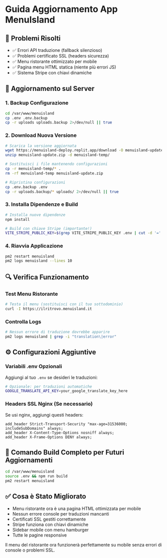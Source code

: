 # Guida Aggiornamento App MenuIsland

## 🔧 Problemi Risolti
- ✅ Errori API traduzione (fallback silenzioso)
- ✅ Problemi certificato SSL (headers sicurezza)
- ✅ Menu ristorante ottimizzato per mobile
- ✅ Pagina menu HTML statica (niente più errori JS)
- ✅ Sistema Stripe con chiavi dinamiche

## 📱 Aggiornamento sul Server

### 1. Backup Configurazione
```bash
cd /var/www/menuisland
cp .env .env.backup
cp -r uploads uploads.backup 2>/dev/null || true
```

### 2. Download Nuova Versione
```bash
# Scarica la versione aggiornata
wget https://menuisland-deploy.replit.app/download -O menuisland-update.zip
unzip menuisland-update.zip -d menuisland-temp/

# Sostituisci i file mantenendo configurazioni
cp -r menuisland-temp/* .
rm -rf menuisland-temp menuisland-update.zip

# Ripristina configurazioni
cp .env.backup .env
cp -r uploads.backup/* uploads/ 2>/dev/null || true
```

### 3. Installa Dipendenze e Build
```bash
# Installa nuove dipendenze
npm install

# Build con chiave Stripe (importante!)
VITE_STRIPE_PUBLIC_KEY=$(grep VITE_STRIPE_PUBLIC_KEY .env | cut -d '=' -f2) npm run build
```

### 4. Riavvia Applicazione
```bash
pm2 restart menuisland
pm2 logs menuisland --lines 10
```

## 🔍 Verifica Funzionamento

### Test Menu Ristorante
```bash
# Testa il menu (sostituisci con il tuo sottodominio)
curl -I https://ilritrovo.menuisland.it
```

### Controlla Logs
```bash
# Nessun errore di traduzione dovrebbe apparire
pm2 logs menuisland | grep -i "translation\|error"
```

## ⚙️ Configurazioni Aggiuntive

### Variabili .env Opzionali
Aggiungi al tuo `.env` se desideri le traduzioni:
```bash
# Opzionale: per traduzioni automatiche
GOOGLE_TRANSLATE_API_KEY=your_google_translate_key_here
```

### Headers SSL Nginx (Se necessario)
Se usi nginx, aggiungi questi headers:
```nginx
add_header Strict-Transport-Security "max-age=31536000; includeSubDomains" always;
add_header X-Content-Type-Options nosniff always;
add_header X-Frame-Options DENY always;
```

## 🚀 Comando Build Completo per Futuri Aggiornamenti
```bash
cd /var/www/menuisland
source .env && npm run build
pm2 restart menuisland
```

## ✅ Cosa è Stato Migliorato
- Menu ristorante ora è una pagina HTML ottimizzata per mobile
- Nessun errore console per traduzioni mancanti  
- Certificati SSL gestiti correttamente
- Stripe funziona con chiavi dinamiche
- Sidebar mobile con menu hamburger
- Tutte le pagine responsive

Il menu del ristorante ora funzionerà perfettamente su mobile senza errori di console o problemi SSL.